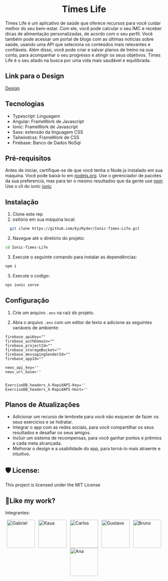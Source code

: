 <h1 align="center" id="title">Times Life</h1>

Times Life é um aplicativo de saúde que oferece recursos para você cuidar melhor do seu bem-estar. Com ele, você pode calcular o seu IMC e receber dicas de alimentação personalizadas, de acordo com o seu perfil. Você também pode acessar um portal de blogs com as últimas notícias sobre saúde, usando uma API que seleciona os conteúdos mais relevantes e confiáveis. Além disso, você pode criar e salvar planos de treino na sua conta, para acompanhar o seu progresso e atingir os seus objetivos. Times Life é o seu aliado na busca por uma vida mais saudável e equilibrada.

## Link para o Design
[Design](https://www.figma.com/file/43v2DIE43tnZO9TA25WnPK/Times-Life%F0%9F%98%8E?node-id=198%3A3468&t=f1WelNrVbrhV11jj-1)

## Tecnologias
- Typescript: Linguagem 
- Angular: FrameWork de Javascript
- Ionic: FrameWork de Javascript
- Sass: extensão da linguagem CSS
- Tailwindcss: FrameWork de CSS
- Firebase: Banco de Dados NoSql

## Pré-requisitos

Antes de iniciar, certifique-se de que você tenha o Node.js instalado em sua máquina. Você pode baixá-lo em [nodejs.org](https://nodejs.org/).
Use o gerenciador de pacotes da sua preferencia, mas para ter o mesmo resultados que da gente use [npm](https://www.npmjs.com)
Use o cli do ionic [ionic](https://ionicframework.com/docs/intro/cli)

## Instalação
1. Clone este rep
2. ositório em sua máquina local:
```bash
  git clone https://github.com/EyzRyder/Ionic-Times-Life.git
```
2. Navegue até o diretório do projeto:
```bash
cd Ionic-Times-Life
```
3. Execute o seguinte comando para instalar as dependências:
```bash
npm i
```
3. Execute o codigo:

```bash
npx ionic serve
```

## Configuração
1. Crie um arquivo `.env` na raiz do projeto.

2. Abra o arquivo `.env` com um editor de texto e adicione as seguintes variáveis de ambiente:
```
firebase_apiKey=""
firebase_authDomain=""
firebase_projectId=""
firebase_storageBucket=""
firebase_messagingSenderId=""
firebase_appId=""

news_api_key=''
news_url_base=''


ExerciseDB_headers_X-RapidAPI-Key=''
ExerciseDB_headers_X-RapidAPI-Host=''
```

## Planos de Atualizações

- Adicionar um recurso de lembrete para você não esquecer de fazer os seus exercícios e se hidratar.
- Integrar o app com as redes sociais, para você compartilhar os seus resultados e desafiar os seus amigos.
- Incluir um sistema de recompensas, para você ganhar pontos e prêmios a cada meta alcançada.
- Melhorar o design e a usabilidade do app, para torná-lo mais atraente e intuitivo.

<h2>🛡️ License:</h2>

This project is licensed under the MIT License

<h2>💖Like my work?</h2>

Integrantes: <br>

<div style="display:flex;flex-direction:row;flex-wrap:wrap;justify-content:space-around;align-items:center;align-content:center;">
<a href="https://github.com/EyzRyder">
<img src="https://avatars.githubusercontent.com/u/85580011?v=4" alt="Gabriel" width="90" height="90"/>
</a>

<a href="https://github.com/Kc1t">
<img src="https://avatars.githubusercontent.com/u/98243777?v=4" alt="Kaua" width="90" height="90"/>
</a>

<a href="https://github.com/carl0s-dev">
<img src="https://avatars.githubusercontent.com/u/113720392?v=4" alt="Carlos" width="90" height="90"/>
</a>

<a href="https://github.com/Gubizkaii">
<img src="https://avatars.githubusercontent.com/u/100499395?v=4" alt="Gustavo" width="90" height="90"/>
</a>

<a href="https://github.com/BrunoOlv10">
<img src="https://avatars.githubusercontent.com/u/91139220?v=4" alt="Bruno" width="90" height="90"/>
</a>

<a href="https://github.com/cxndyns">
<img src="https://avatars.githubusercontent.com/u/99768064?v=4" alt="Ana" width="90" height="90"/>
</a>
</div>
